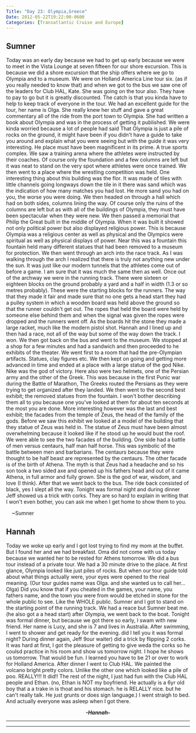 ```yaml
---
Title: "Day 23: Olympia,Greece"
Date: 2012-05-22T19:22:00-0600
Categories: [Transatlantic Cruise and Europe]
---
```


## Sumner

Today was an early day because we had to get up early because we were to
meet in the Vista Lounge at seven fifteen for our shore excursion. This
is because we did a shore excursion that the ship offers where we go to
Olympia and to a museum. We were on Holland America Line tour six. (as
if you really needed to know that) and when we got to the bus we saw one
of the leaders for Club HAL, Kate. She was going on the tour also. They
have to pay to go but it is greatly discounted. The catch is that you
kinda have to help to keep track of everyone in the tour. We had an
excellent guide for the tour, her name is Olga. She really knew her
stuff and gave a great commentary all of the ride from the port town to
Olympia. She had written a book about Olympia and was in the process of
getting it published. We were kinda worried because a lot of people had
said That Olympia is just a pile of rocks on the ground, it might have
been if you didn't have a guide to take you around and explain what you
were seeing but with the guide it was very interesting. He place must
have been magnificent in its prime. A true sports complex. We saw a
training arena where the athletes were instructed by their coaches. Of
course only the foundation and a few columns are left but it was neat to
stand on the very spot where athletes were once trained. We then went to
a place where the wrestling competition was held. One interesting thing
about this building was the flor. It was made of tiles with little
channels going longways down the tile in it there was sand which was the
indication of how many matches you had lost. He more sand you had on
you, the worse you were doing. We then headed on through a hall which
had on both sides, columns lining the way. Of course only the ruins of
the columns are left but as with all of the buildings of Olympia, they
must have been spectacular when they were new. We then passed a memorial
that Philip the Great built in the middle of Olympia. When it was built
it showed not only political power but also displayed religious power.
This is because Olympia was a religious center as well as physical and
the Olympics were spiritual as well as physical displays of power. Near
this was a fountain this fountain held many different statues that had
been removed to a museum for protection. We then went through an arch
into the race track. As I was walking through the arch I realized that
there is truly not anything new under the sun. It was just like our
modern tunnels that the athletes come out of before a game. I am sure
that it was much the same then as well. Once out of the archway we were
in the running track. There were sixteen or eighteen blocks on the
ground probably a yard and a half in width (1.3 or so metres probably).
These were the starting blocks for the runners. The way that they made
it fair and made sure that no one gets a head start they had a pulley
system in which a wooden board was held above the ground so that the
runner couldn't get out. The ropes that held the board were held by
someone else behind them and when the signal was given the ropes were
dropped and the runners went off. As the boards hit the stone they made
a large racket, much like the modern pistol shot. Hannah and I lined up
and then had a race, not all of the way but some of the way down the
track. I won. We then got back on the bus and went to the museum. We
stopped at a shop for a few minutes and had a sandwich and then
proceeded to he exhibits of the theater. We went first to a room that
had the pre-Olympian artifacts. Statues, clay figures etc. We then kept
on going and getting more advanced in time and ended at a place with a
large statue of the god Nike. Nike was the god of victory. Here also
were two helmets, one of the Persian army and the other of the Greek.
This was because in the first Punic war during the Battle of Marathon,
The Greeks routed the Persians as they were trying to get organized
after they landed. We then went to the second best exhibit; the removed
statues from the fountain. I won't bother describing them all to you
because one you've looked at them for about ten seconds at the most you
are done. More interesting however was the last and best exhibit; the
facades from the temple of Zeus, the head of the family of the gods.
Before we saw this exhibit we looked at a model of the building that
they statue of Zeus was held in. The statue of Zeus must have been
almost overwhelming because it looked like if he stood up he would bust
the roof. We were able to see the two facades of the building. One side
had a battle of men versus centaurs, half man half horse. This was
symbolic of the battle between men and barbarians. The centaurs because
they were thought to be half beast are represented by the centaurs. The
other facade is of the birth of Athena. The myth is that Zeus had a
headache and so his son took a two sided axe and opened up his fathers
head and out of it came Athena, in full armor and fully grown. She is
the god of war, wisdom, and love (I think). After that we went back to
the bus. The ride back consisted of black, yes I slept all the way.
Tonight was formal night and during dinner Jeff showed us a trick with
corks. They are so hard to explain in writing that I won't even bother,
you can ask me when I get home to show them to you.

    \~Sumner

## Hannah

Today we woke up early and I got lost trying to find my mom at the
buffet. But I found her and we had breakfast. Oma did not come with us
today because we wanted her to be rested for Athens tomorrow. We did a
bus tour instead of a private tour. We had a 30 minute drive to the
place. At first glance, Olympia looked like just piles of rocks. But
when our tour guide told about what things actually were, your eyes were
opened to the rieal meaning. (Our tour guides name was Olga. and she
wanted us to call her... Olga) Did you know that if you cheated in the
games, your name, you fathers name, and the town you were from would be
etched in stone for the whole public to see. Like the WHOLE public.
Sumner and I got to stand on the starting point of the running track. We
had a reace but Sumner beat me. (he also got a a head start) after
Olympia, we went back to the boat. Tonight was formal dinner, but
because we got there so early, I swam with new friend. Her name is Lucy,
and she is 7 and lives in Australia. After swimming, I went to shower
and get ready for the evening. did I tell you it was formal night?
During dinner again, Jeff 9our waiter) did a trick by flipping 2 corks.
It was hard at first, I got the pleasure of getting to give weda the
corks so he coulsd practice in his room and show us tomorrow night. I
hope he shows us tomorrow. That would be fun. I learned you have to be
21 or over to work for Holland America. After dinner I went to Club HAL.
We painted the volcano bright pretty colors. Unlike the other one which
looked like a pile of poo. REALLY!!! It did!! The rest of the night, I
just had fun with the Club HAL people and Ethan. (no, Ethan is NOT my
boyfriend. He actually is a 6yr old boy that a a trake in is thoat and
his stomach. he is RELALLY nice. but he can't really talk. He just
grunts or does sign language.) I went straigh to bed. And actually
everyone was asleep when I got there.

  

<div align="CENTER">

***-Hannah-***

</div>

***  
***
